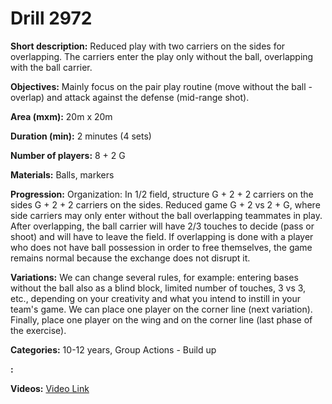 # Drill 2972

**Short description:**
Reduced play with two carriers on the sides for overlapping. The carriers enter the play only without the ball, overlapping with the ball carrier.

**Objectives:**
Mainly focus on the pair play routine (move without the ball - overlap) and attack against the defense (mid-range shot).

**Area (mxm):**
20m x 20m

**Duration (min):**
2 minutes (4 sets)

**Number of players:**
8 + 2 G

**Materials:**
Balls, markers

**Progression:**
Organization: In 1/2 field, structure G + 2 + 2 carriers on the sides G + 2 + 2 carriers on the sides. Reduced game G + 2 vs 2 + G, where side carriers may only enter without the ball overlapping teammates in play. After overlapping, the ball carrier will have 2/3 touches to decide (pass or shoot) and will have to leave the field. If overlapping is done with a player who does not have ball possession in order to free themselves, the game remains normal because the exchange does not disrupt it.

**Variations:**
We can change several rules, for example: entering bases without the ball also as a blind block, limited number of touches, 3 vs 3, etc., depending on your creativity and what you intend to instill in your team's game. We can place one player on the corner line (next variation). Finally, place one player on the wing and on the corner line (last phase of the exercise).

**Categories:**
10-12 years, Group Actions - Build up

**:**


**Videos:**
[Video Link](https://www.youtube.com/embed/esijrGP7H0E)

